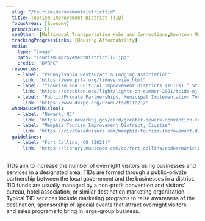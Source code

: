 ```yaml
---
  slug: "/tourismimprovementdistricttid"
  title: Tourism Improvement District (TID)
  focusAreas: [Economy]
  principles: []
  seeOther: [Multimodal Transportation Hubs and Connections,Downtown Management,Tactical Urbanism and Pedestrian Plazas]
  trackingProgressLinks: [Housing Affordability]
  media: 
    type: "image"
    path: "TourismImprovementDistrictTID.jpg"
    credit: "DVRPC"
  resources: 
    - label: "Pennsylvania Restaurant & Lodging Association"
      link: "https://www.prla.org/tidoverview.html"
    - label: "“Tourism and Cultural Improvement Districts (TCIDs),” Stockton University"
      link: "https://stockton.edu/light/lights-on-summer-2021/tcids-nj-tourism.html"
    - label: "Public/Private Partnerships, Municipal Implementation Tool #021, DVRPC"
      link: "https://www.dvrpc.org/Products/MIT021/"  
  whoHasUsedThisTool: 
    - label: "Newark, NJ"
      link: "https://www.newarknj.gov/card/greater-newark-convention-center"
    - label: "Memphis Tourism Improvement District, Civitas"
      link: "https://civitasadvisors.com/memphis-tourism-improvement-district/"
  guidelines: 
    - label: "Fort Collins, CO (2021)"
      link: "https://library.municode.com/co/fort_collins/codes/municipal_code?nodeId=CH22PUIM_ARTVTOIMDI"
---
```


TIDs aim to increase the number of overnight visitors using businesses and services in a designated area. TIDs are formed through a public–private partnership between the local government and the businesses in a district. TID funds are usually managed by a non-profit convention and visitors' bureau, hotel association, or similar destination marketing organization. Typical TID services include marketing programs to raise awareness of the destination, sponsorship of special events that attract overnight visitors, and sales programs to bring in large-group business.
